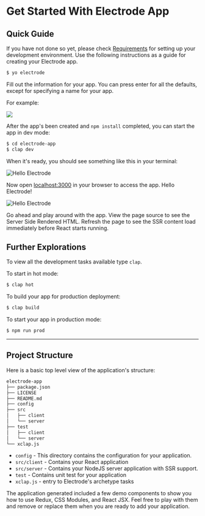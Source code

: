 # Get Started With Electrode App

## Quick Guide

If you have not done so yet, please check [Requirements](/overview/requirements.md) for setting up your development environment. Use the following instructions as a guide for creating your Electrode app.

```bash
$ yo electrode
```

Fill out the information for your app. You can press enter for all the defaults, except for specifying a name for your app.

For example:

![](/images/generator-app-quick-start.png)

After the app's been created and `npm install` completed, you can start the app in dev mode:

```bash
$ cd electrode-app
$ clap dev
```

When it's ready, you should see something like this in your terminal:

![Hello Electrode](/images/dev-started.png)

Now open [localhost:3000](http://localhost:3000/) in your browser to access the app. Hello Electrode!

![Hello Electrode](/images/hello-electrode.png)

Go ahead and play around with the app.  View the page source to see the Server Side Rendered HTML.  Refresh the page to see the SSR content load immediately before React starts running.

## Further Explorations

To view all the development tasks available type `clap`.

To start in hot mode:

```bash
$ clap hot
```

To build your app for production deployment:

```bash
$ clap build
```

To start your app in production mode:

```bash
$ npm run prod
```

* * *

## Project Structure

Here is a basic top level view of the application's structure:

```markdown
electrode-app
├── package.json
├── LICENSE
├── README.md
├── config
├── src
│   ├── client
│   └── server
├── test
│   ├── client
│   └── server
└── xclap.js
```

-   `config` - This directory contains the configuration for your application.
-   `src/client` - Contains your React application
-   `src/server` - Contains your NodeJS server application with SSR support.
-   `test` - Contains unit test for your application
-   `xclap.js` - entry to Electrode's archetype tasks

The application generated included a few demo components to show you how to use Redux, CSS Modules, and React JSX.  Feel free to play with them and remove or replace them when you are ready to add your application.
